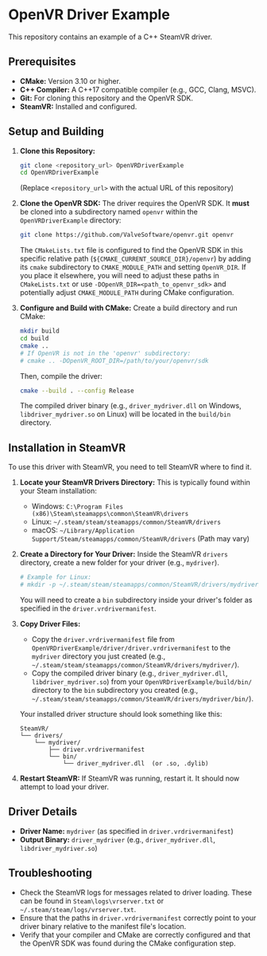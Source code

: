 # OpenVR Driver Example

This repository contains an example of a C++ SteamVR driver.

## Prerequisites

*   **CMake:** Version 3.10 or higher.
*   **C++ Compiler:** A C++17 compatible compiler (e.g., GCC, Clang, MSVC).
*   **Git:** For cloning this repository and the OpenVR SDK.
*   **SteamVR:** Installed and configured.

## Setup and Building

1.  **Clone this Repository:**
    ```bash
    git clone <repository_url> OpenVRDriverExample
    cd OpenVRDriverExample
    ```
    (Replace `<repository_url>` with the actual URL of this repository)

2.  **Clone the OpenVR SDK:**
    The driver requires the OpenVR SDK. It **must** be cloned into a subdirectory named `openvr` within the `OpenVRDriverExample` directory:
    ```bash
    git clone https://github.com/ValveSoftware/openvr.git openvr
    ```
    The `CMakeLists.txt` file is configured to find the OpenVR SDK in this specific relative path (`${CMAKE_CURRENT_SOURCE_DIR}/openvr`) by adding its `cmake` subdirectory to `CMAKE_MODULE_PATH` and setting `OpenVR_DIR`. If you place it elsewhere, you will need to adjust these paths in `CMakeLists.txt` or use `-DOpenVR_DIR=<path_to_openvr_sdk>` and potentially adjust `CMAKE_MODULE_PATH` during CMake configuration.

3.  **Configure and Build with CMake:**
    Create a build directory and run CMake:
    ```bash
    mkdir build
    cd build
    cmake .. 
    # If OpenVR is not in the 'openvr' subdirectory:
    # cmake .. -DOpenVR_ROOT_DIR=/path/to/your/openvr/sdk
    ```
    Then, compile the driver:
    ```bash
    cmake --build . --config Release
    ```
    The compiled driver binary (e.g., `driver_mydriver.dll` on Windows, `libdriver_mydriver.so` on Linux) will be located in the `build/bin` directory.

## Installation in SteamVR

To use this driver with SteamVR, you need to tell SteamVR where to find it.

1.  **Locate your SteamVR Drivers Directory:**
    This is typically found within your Steam installation:
    *   Windows: `C:\Program Files (x86)\Steam\steamapps\common\SteamVR\drivers`
    *   Linux: `~/.steam/steam/steamapps/common/SteamVR/drivers`
    *   macOS: `~/Library/Application Support/Steam/steamapps/common/SteamVR/drivers` (Path may vary)

2.  **Create a Directory for Your Driver:**
    Inside the SteamVR `drivers` directory, create a new folder for your driver (e.g., `mydriver`).
    ```bash
    # Example for Linux:
    # mkdir -p ~/.steam/steam/steamapps/common/SteamVR/drivers/mydriver/bin
    ```
    You will need to create a `bin` subdirectory inside your driver's folder as specified in the `driver.vrdrivermanifest`.

3.  **Copy Driver Files:**
    *   Copy the `driver.vrdrivermanifest` file from `OpenVRDriverExample/driver/driver.vrdrivermanifest` to the `mydriver` directory you just created (e.g., `~/.steam/steam/steamapps/common/SteamVR/drivers/mydriver/`).
    *   Copy the compiled driver binary (e.g., `driver_mydriver.dll`, `libdriver_mydriver.so`) from your `OpenVRDriverExample/build/bin/` directory to the `bin` subdirectory you created (e.g., `~/.steam/steam/steamapps/common/SteamVR/drivers/mydriver/bin/`).

    Your installed driver structure should look something like this:
    ```
    SteamVR/
    └── drivers/
        └── mydriver/
            ├── driver.vrdrivermanifest
            └── bin/
                └── driver_mydriver.dll  (or .so, .dylib)
    ```

4.  **Restart SteamVR:**
    If SteamVR was running, restart it. It should now attempt to load your driver.

## Driver Details

*   **Driver Name:** `mydriver` (as specified in `driver.vrdrivermanifest`)
*   **Output Binary:** `driver_mydriver` (e.g., `driver_mydriver.dll`, `libdriver_mydriver.so`)

## Troubleshooting

*   Check the SteamVR logs for messages related to driver loading. These can be found in `Steam\logs\vrserver.txt` or `~/.steam/steam/logs/vrserver.txt`.
*   Ensure that the paths in `driver.vrdrivermanifest` correctly point to your driver binary relative to the manifest file's location.
*   Verify that your compiler and CMake are correctly configured and that the OpenVR SDK was found during the CMake configuration step.
